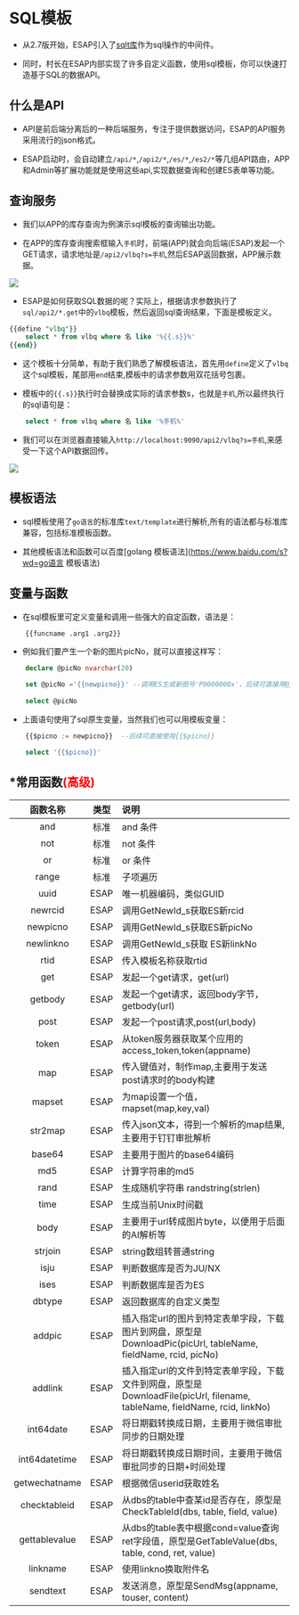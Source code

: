 # SQL模板

* 从2.7版开始，ESAP引入了[sqlt库](https://github.com/it512/sqlt)作为sql操作的中间件。

* 同时，村长在ESAP内部实现了许多自定义函数，使用sql模板，你可以快速打造基于SQL的数据API。

## 什么是API

* API是前后端分离后的一种后端服务，专注于提供数据访问，ESAP的API服务采用流行的json格式。

* ESAP启动时，会自动建立`/api/*`,`/api2/*`,`/es/*`,`/es2/*`等几组API路由，APP和Admin等扩展功能就是使用这些api,实现数据查询和创建ES表单等功能。

## 查询服务

* 我们以APP的库存查询为例演示sql模板的查询输出功能。

* 在APP的库存查询搜索框输入`手机`时，前端(APP)就会向后端(ESAP)发起一个GET请求，请求地址是`/api2/vlbq?s=手机`,然后ESAP返回数据，APP展示数据。

![](./img/sqlt1.png)

* ESAP是如何获取SQL数据的呢？实际上，根据请求参数执行了`sql/api2/*.get`中的`vlbq`模板，然后返回sql查询结果，下面是模板定义。
```sql
{{define "vlbq"}}	
	select * from vlbq where 名 like '%{{.s}}%'	
{{end}}
```
* 这个模板十分简单，有助于我们熟悉了解模板语法，首先用`define`定义了`vlbq`这个sql模板，尾部用`end`结束,模板中的请求参数用双花括号包裹。

* 模板中的`{{.s}}`执行时会替换成实际的请求参数s，也就是`手机`,所以最终执行的sql语句是：
```sql
	select * from vlbq where 名 like '%手机%'
```
* 我们可以在浏览器直接输入`http://localhost:9090/api2/vlbq?s=手机`,来感受一下这个API数据回传。

![](./img/sqlt2.png)

## 模板语法

* sql模板使用了`go语言`的标准库`text/template`进行解析,所有的语法都与标准库兼容，包括标准模板函数。

* 其他模板语法和函数可以百度[golang 模板语法](https://www.baidu.com/s?wd=go语言 模板语法)

## 变量与函数

* 在sql模板里可定义变量和调用一些强大的自定函数，语法是：
```
	{{funcname .arg1 .arg2}}
```

* 例如我们要产生一个新的图片picNo，就可以直接这样写：
```sql
	declare @picNo nvarchar(20)
	
	set @picNo ='{{newpicno}}' --调用ES生成新图号'P0000000x'，后续可直接用@picNo
	
	select @picNo
```
* 上面语句使用了sql原生变量，当然我们也可以用模板变量：
```sql
	{{$picno := newpicno}} 	--后续可直接使用{{$picno}}

	select '{{$picno}}'
```

## *常用函数<span style="color:red">(高级)</span>

|函数名称|类型|说明|
|:----:|:--:|:--|
|and|标准|and 条件|
|not|标准|not 条件|
|or|标准|or 条件|
|range|标准|子项遍历|
|uuid|ESAP|唯一机器编码，类似GUID|
|newrcid|ESAP|调用GetNewId_s获取ES新rcid|
|newpicno|ESAP|调用GetNewId_s获取ES新picNo|
|newlinkno|ESAP|调用GetNewId_s获取  ES新linkNo|
|rtid|ESAP|传入模板名称获取rtid|
|get|ESAP|发起一个get请求，get(url)|
|getbody|ESAP|发起一个get请求，返回body字节，getbody(url)|
|post|ESAP|发起一个post请求,post(url,body)|
|token|ESAP|从token服务器获取某个应用的access_token,token(appname)|
|map|ESAP|传入键值对，制作map,主要用于发送post请求时的body构建|
|mapset|ESAP|为map设置一个值，mapset(map,key,val)|
|str2map|ESAP|传入json文本，得到一个解析的map结果,主要用于钉钉审批解析|
|base64|ESAP|主要用于图片的base64编码|
|md5|ESAP|计算字符串的md5|
|rand|ESAP|生成随机字符串 randstring(strlen)|
|time|ESAP|生成当前Unix时间戳|
|body|ESAP|主要用于url转成图片byte，以便用于后面的AI解析等|
|strjoin|ESAP|string数组转普通string|
|isju|ESAP|判断数据库是否为JU/NX|
|ises|ESAP|判断数据库是否为ES|
|dbtype|ESAP|返回数据库的自定义类型|
|addpic|ESAP|插入指定url的图片到特定表单字段，下载图片到网盘，原型是 DownloadPic(picUrl, tableName, fieldName, rcid, picNo)|
|addlink|ESAP|插入指定url的文件到特定表单字段，下载文件到网盘，原型是 DownloadFile(picUrl, filename, tableName, fieldName, rcid, linkNo)|
|int64date|ESAP|将日期戳转换成日期，主要用于微信审批同步的日期处理|
|int64datetime|ESAP|将日期戳转换成日期时间，主要用于微信审批同步的日期+时间处理|
|getwechatname|ESAP|根据微信userid获取姓名|
|checktableid|ESAP|从dbs的table中查某id是否存在，原型是CheckTableId(dbs, table, field, value)|
|gettablevalue|ESAP|从dbs的table表中根据cond=value查询ret字段值，原型是GetTableValue(dbs, table, cond, ret, value)|
|linkname|ESAP|使用linkno换取附件名|
|sendtext|ESAP|发送消息，原型是SendMsg(appname, touser, content)|
